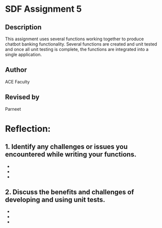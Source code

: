 # SDF Assignment 5

## Description
This assignment uses several functions working together to produce chatbot banking functionality.  Several functions 
are created and unit tested and once all unit testing is 
complete, the functions are integrated into a single application.

## Author
ACE Faculty

## Revised by
Parneet 

# Reflection:
## 1. Identify any challenges or issues you encountered while writing your functions.
-
-
-
## 2. Discuss the benefits and challenges of developing and using unit tests.
- 
- 
- 